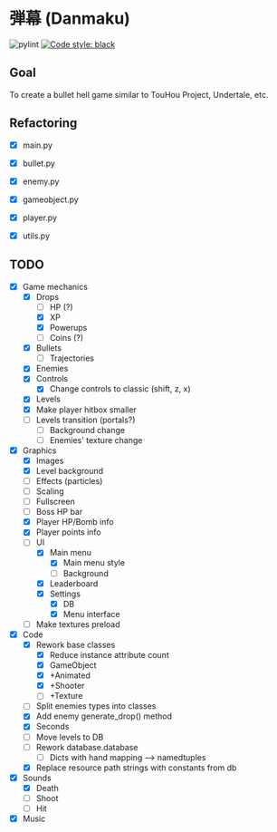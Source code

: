 # 弾幕 (Danmaku)
![pylint](https://img.shields.io/badge/PyLint-9.58-yellow?logo=python&logoColor=white)
[![Code style: black](https://img.shields.io/badge/code%20style-black-000000.svg)](https://github.com/psf/black)

## Goal
To create a bullet hell game similar to TouHou Project, Undertale, etc.

## Refactoring
- [x] main.py
- [x] bullet.py
- [x] enemy.py
- [x] gameobject.py
- [x] player.py
- [x] utils.py


## TODO

- [x] Game mechanics
  - [x] Drops
      - [ ] HP (?)
    - [x] XP
    - [x] Powerups
    - [ ] Coins (?)
  - [x] Bullets
    - [ ] Trajectories
  - [x] Enemies
  - [x] Controls
    - [x] Change controls to classic (shift, z, x)
  - [x] Levels
  - [x] Make player hitbox smaller
  - [ ] Levels transition (portals?)
    - [ ] Background change
    - [ ] Enemies' texture change
- [x] Graphics
  - [x] Images
  - [x] Level background
  - [ ] Effects (particles)
  - [ ] Scaling
  - [ ] Fullscreen
  - [ ] Boss HP bar
  - [x] Player HP/Bomb info
  - [x] Player points info
  - [ ] UI
    - [x] Main menu
      - [x] Main menu style
      - [ ] Background
    - [x] Leaderboard
    - [x] Settings
      - [x] DB
      - [x] Menu interface
  - [ ] Make textures preload
- [x] Code
  - [x] Rework base classes
    - [x] Reduce instance attribute count
    - [x] GameObject
    - [x] +Animated
    - [x] +Shooter
    - [ ] +Texture
  - [ ] Split enemies types into classes
  - [x] Add enemy generate_drop() method
  - [x] Seconds
  - [ ] Move levels to DB
  - [ ] Rework database.database
    - [ ] Dicts with hand mapping --> namedtuples
  - [x] Replace resource path strings with constants from db
- [x] Sounds
  - [x] Death
  - [ ] Shoot
  - [ ] Hit
- [x] Music
